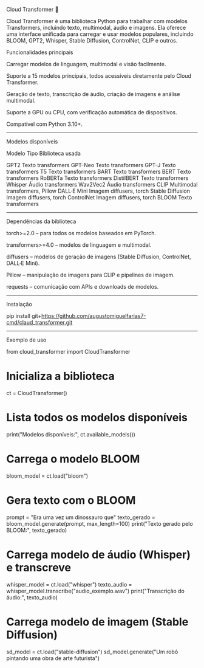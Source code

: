 Cloud Transformer 🚀

Cloud Transformer é uma biblioteca Python para trabalhar com modelos Transformers, incluindo texto, multimodal, áudio e imagens. Ela oferece uma interface unificada para carregar e usar modelos populares, incluindo BLOOM, GPT2, Whisper, Stable Diffusion, ControlNet, CLIP e outros.

Funcionalidades principais

Carregar modelos de linguagem, multimodal e visão facilmente.

Suporte a 15 modelos principais, todos acessíveis diretamente pelo Cloud Transformer.

Geração de texto, transcrição de áudio, criação de imagens e análise multimodal.

Suporte a GPU ou CPU, com verificação automática de dispositivos.

Compatível com Python 3.10+.



---

Modelos disponíveis

Modelo	Tipo	Biblioteca usada

GPT2	Texto	transformers
GPT-Neo	Texto	transformers
GPT-J	Texto	transformers
T5	Texto	transformers
BART	Texto	transformers
BERT	Texto	transformers
RoBERTa	Texto	transformers
DistilBERT	Texto	transformers
Whisper	Áudio	transformers
Wav2Vec2	Áudio	transformers
CLIP	Multimodal	transformers, Pillow
DALL·E Mini	Imagem	diffusers, torch
Stable Diffusion	Imagem	diffusers, torch
ControlNet	Imagem	diffusers, torch
BLOOM	Texto	transformers



---

Dependências da biblioteca

torch>=2.0 – para todos os modelos baseados em PyTorch.

transformers>=4.0 – modelos de linguagem e multimodal.

diffusers – modelos de geração de imagens (Stable Diffusion, ControlNet, DALL·E Mini).

Pillow – manipulação de imagens para CLIP e pipelines de imagem.

requests – comunicação com APIs e downloads de modelos.



---

Instalação

pip install git+https://github.com/augustomiguelfarias7-cmd/claud_transformer.git


---

Exemplo de uso

from cloud_transformer import CloudTransformer

# Inicializa a biblioteca
ct = CloudTransformer()

# Lista todos os modelos disponíveis
print("Modelos disponíveis:", ct.available_models())

# Carrega o modelo BLOOM
bloom_model = ct.load("bloom")

# Gera texto com o BLOOM
prompt = "Era uma vez um dinossauro que"
texto_gerado = bloom_model.generate(prompt, max_length=100)
print("Texto gerado pelo BLOOM:", texto_gerado)

# Carrega modelo de áudio (Whisper) e transcreve
whisper_model = ct.load("whisper")
texto_audio = whisper_model.transcribe("audio_exemplo.wav")
print("Transcrição do áudio:", texto_audio)

# Carrega modelo de imagem (Stable Diffusion)
sd_model = ct.load("stable-diffusion")
sd_model.generate("Um robô pintando uma obra de arte futurista")
